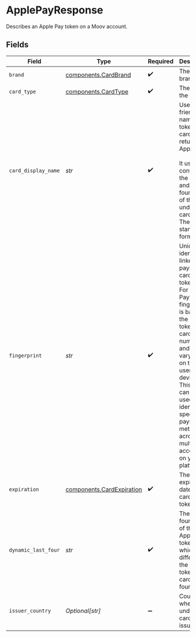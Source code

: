 # ApplePayResponse

Describes an Apple Pay token on a Moov account.


## Fields

| Field                                                                                                                                                                                                                                                                    | Type                                                                                                                                                                                                                                                                     | Required                                                                                                                                                                                                                                                                 | Description                                                                                                                                                                                                                                                              | Example                                                                                                                                                                                                                                                                  |
| ------------------------------------------------------------------------------------------------------------------------------------------------------------------------------------------------------------------------------------------------------------------------ | ------------------------------------------------------------------------------------------------------------------------------------------------------------------------------------------------------------------------------------------------------------------------ | ------------------------------------------------------------------------------------------------------------------------------------------------------------------------------------------------------------------------------------------------------------------------ | ------------------------------------------------------------------------------------------------------------------------------------------------------------------------------------------------------------------------------------------------------------------------ | ------------------------------------------------------------------------------------------------------------------------------------------------------------------------------------------------------------------------------------------------------------------------ |
| `brand`                                                                                                                                                                                                                                                                  | [components.CardBrand](../../models/components/cardbrand.md)                                                                                                                                                                                                             | :heavy_check_mark:                                                                                                                                                                                                                                                       | The card brand.                                                                                                                                                                                                                                                          | Visa                                                                                                                                                                                                                                                                     |
| `card_type`                                                                                                                                                                                                                                                              | [components.CardType](../../models/components/cardtype.md)                                                                                                                                                                                                               | :heavy_check_mark:                                                                                                                                                                                                                                                       | The type of the card.                                                                                                                                                                                                                                                    | credit                                                                                                                                                                                                                                                                   |
| `card_display_name`                                                                                                                                                                                                                                                      | *str*                                                                                                                                                                                                                                                                    | :heavy_check_mark:                                                                                                                                                                                                                                                       |   User-friendly name of the tokenized card returned by Apple.<br/>  <br/>  It usually contains the brand and the last four digits of the underlying card.<br/>  There is no standard format.                                                                             | Visa 1256                                                                                                                                                                                                                                                                |
| `fingerprint`                                                                                                                                                                                                                                                            | *str*                                                                                                                                                                                                                                                                    | :heavy_check_mark:                                                                                                                                                                                                                                                       | Uniquely identifies a linked payment card or token.<br/>For Apple Pay, the fingerprint is based on the tokenized card number and may vary based on the user's device.<br/>This field can be used to identify specific payment methods across multiple accounts on your platform. | 9948962d92a1ce40c9f918cd9ece3a22bde62fb325a2f1fe2e833969de672ba3                                                                                                                                                                                                         |
| `expiration`                                                                                                                                                                                                                                                             | [components.CardExpiration](../../models/components/cardexpiration.md)                                                                                                                                                                                                   | :heavy_check_mark:                                                                                                                                                                                                                                                       | The expiration date of the card or token.                                                                                                                                                                                                                                | {<br/>"month": "01",<br/>"year": "21"<br/>}                                                                                                                                                                                                                              |
| `dynamic_last_four`                                                                                                                                                                                                                                                      | *str*                                                                                                                                                                                                                                                                    | :heavy_check_mark:                                                                                                                                                                                                                                                       | The last four digits of the Apple Pay token, which may differ from the tokenized card's last four digits.                                                                                                                                                                |                                                                                                                                                                                                                                                                          |
| `issuer_country`                                                                                                                                                                                                                                                         | *Optional[str]*                                                                                                                                                                                                                                                          | :heavy_minus_sign:                                                                                                                                                                                                                                                       | Country where the underlying card was issued.                                                                                                                                                                                                                            | US                                                                                                                                                                                                                                                                       |